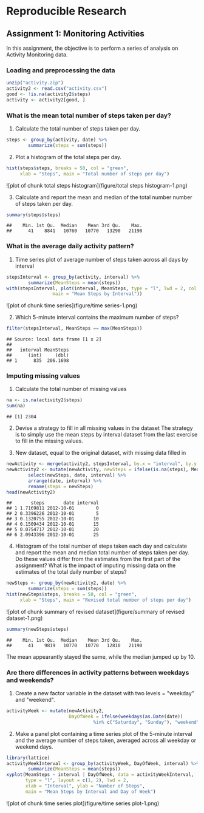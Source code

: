 # Reproducible Research
## Assignment 1: Monitoring Activities

In this assignment, the objective is to perform a series of analysis on Activity Monitoring data.



### Loading and preprocessing the data

```r
unzip("activity.zip")
activity2 <- read.csv("activity.csv")
good <- !is.na(activity2$steps)
activity <- activity2[good, ]
```


### What is the mean total number of steps taken per day?
1. Calculate the total number of steps taken per day.

```r
steps <- group_by(activity, date) %>%
        summarize(steps = sum(steps))
```

2. Plot a histogram of the total steps per day.

```r
hist(steps$steps, breaks = 50, col = "green", 
     xlab = "Steps", main = "Total number of steps per day")
```

![plot of chunk total steps histogram](figure/total steps histogram-1.png)

3. Calculate and report the mean and median of the total number number of steps taken per day.

```r
summary(steps$steps)
```

```
##    Min. 1st Qu.  Median    Mean 3rd Qu.    Max. 
##      41    8841   10760   10770   13290   21190
```

### What is the average daily activity pattern?
1. Time series plot of average number of steps taken across all days by interval

```r
stepsInterval <- group_by(activity, interval) %>%
        summarize(MeanSteps = mean(steps))
with(stepsInterval, plot(interval, MeanSteps, type = "l", lwd = 2, col = "blue", 
                 main = "Mean Steps by Interval"))
```

![plot of chunk time series](figure/time series-1.png)

2. Which 5-minute interval contains the maximum number of steps?

```r
filter(stepsInterval, MeanSteps == max(MeanSteps))
```

```
## Source: local data frame [1 x 2]
## 
##   interval MeanSteps
##      (int)     (dbl)
## 1      835  206.1698
```

### Imputing missing values
1. Calculate the total number of missing values

```r
na <- is.na(activity2$steps)
sum(na)
```

```
## [1] 2304
```

2. Devise a strategy to fill in all missing values in the dataset
The strategy is to simply use the mean steps by interval dataset from the last exercise to fill in the missing values.

3. New dataset, equal to the original dataset, with missing data filled in

```r
newActivity <- merge(activity2, stepsInterval, by.x = "interval", by.y = "interval")
newActivity2 <- mutate(newActivity, newSteps = ifelse(is.na(steps), MeanSteps, steps)) %>%
        select(newSteps, date, interval) %>%
        arrange(date, interval) %>%
        rename(steps = newSteps)
head(newActivity2)
```

```
##       steps       date interval
## 1 1.7169811 2012-10-01        0
## 2 0.3396226 2012-10-01        5
## 3 0.1320755 2012-10-01       10
## 4 0.1509434 2012-10-01       15
## 5 0.0754717 2012-10-01       20
## 6 2.0943396 2012-10-01       25
```

4. Histogram of the total number of steps taken each day and calculate and report the mean and median total number of steps taken per day. Do these values differ from the estimates from the first part of the assignment? What is the impact of imputing missing data on the estimates of the total daily number of steps?

```r
newSteps <- group_by(newActivity2, date) %>%
        summarize(steps = sum(steps))
hist(newSteps$steps, breaks = 50, col = "green", 
     xlab = "Steps", main = "Revised total number of steps per day")
```

![plot of chunk summary of revised dataset](figure/summary of revised dataset-1.png)

```r
summary(newSteps$steps)
```

```
##    Min. 1st Qu.  Median    Mean 3rd Qu.    Max. 
##      41    9819   10770   10770   12810   21190
```
The mean appearantly stayed the same, while the median jumped up by 10.

### Are there differences in activity patterns between weekdays and weekends?
1. Create a new factor variable in the dataset with two levels = "weekday" and "weekend".

```r
activityWeek <- mutate(newActivity2, 
                       DayOfWeek = ifelse(weekdays(as.Date(date)) 
                                %in% c("Saturday", "Sunday"), "weekend", "weekday"))
```

2. Make a panel plot containing a time series plot of the 5-minute interval and the average number of steps taken, averaged across all weekday or weekend days.

```r
library(lattice)
activityWeekInterval <- group_by(activityWeek, DayOfWeek, interval) %>%
        summarize(MeanSteps = mean(steps))
xyplot(MeanSteps ~ interval | DayOfWeek, data = activityWeekInterval, 
       type = "l", layout = c(1, 2), lwd = 2, 
       xlab = "Interval", ylab = "Number of Steps",
       main = "Mean Steps by Interval and Day of Week")
```

![plot of chunk time series plot](figure/time series plot-1.png)
